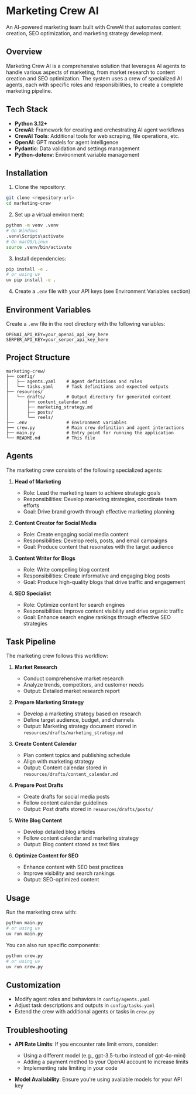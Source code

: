 # Marketing Crew AI

An AI-powered marketing team built with CrewAI that automates content creation, SEO optimization, and marketing strategy development.

## Overview

Marketing Crew AI is a comprehensive solution that leverages AI agents to handle various aspects of marketing, from market research to content creation and SEO optimization. The system uses a crew of specialized AI agents, each with specific roles and responsibilities, to create a complete marketing pipeline.

## Tech Stack

- **Python 3.12+**
- **CrewAI**: Framework for creating and orchestrating AI agent workflows
- **CrewAI Tools**: Additional tools for web scraping, file operations, etc.
- **OpenAI**: GPT models for agent intelligence
- **Pydantic**: Data validation and settings management
- **Python-dotenv**: Environment variable management

## Installation

1. Clone the repository:
```bash
git clone <repository-url>
cd marketing-crew
```

2. Set up a virtual environment:
```bash
python -m venv .venv
# On Windows
.venv\Scripts\activate
# On macOS/Linux
source .venv/bin/activate
```

3. Install dependencies:
```bash
pip install -e .
# or using uv
uv pip install -e .
```

4. Create a `.env` file with your API keys (see Environment Variables section)

## Environment Variables

Create a `.env` file in the root directory with the following variables:

```
OPENAI_API_KEY=your_openai_api_key_here
SERPER_API_KEY=your_serper_api_key_here
```

## Project Structure

```
marketing-crew/
├── config/
│   ├── agents.yaml    # Agent definitions and roles
│   └── tasks.yaml     # Task definitions and expected outputs
├── resources/
│   └── drafts/        # Output directory for generated content
│       ├── content_calendar.md
│       ├── marketing_strategy.md
│       ├── posts/
│       └── reels/
├── .env               # Environment variables
├── crew.py            # Main crew definition and agent interactions
├── main.py            # Entry point for running the application
└── README.md          # This file
```

## Agents

The marketing crew consists of the following specialized agents:

1. **Head of Marketing**
   - Role: Lead the marketing team to achieve strategic goals
   - Responsibilities: Develop marketing strategies, coordinate team efforts
   - Goal: Drive brand growth through effective marketing planning

2. **Content Creator for Social Media**
   - Role: Create engaging social media content
   - Responsibilities: Develop reels, posts, and email campaigns
   - Goal: Produce content that resonates with the target audience

3. **Content Writer for Blogs**
   - Role: Write compelling blog content
   - Responsibilities: Create informative and engaging blog posts
   - Goal: Produce high-quality blogs that drive traffic and engagement

4. **SEO Specialist**
   - Role: Optimize content for search engines
   - Responsibilities: Improve content visibility and drive organic traffic
   - Goal: Enhance search engine rankings through effective SEO strategies

## Task Pipeline

The marketing crew follows this workflow:

1. **Market Research**
   - Conduct comprehensive market research
   - Analyze trends, competitors, and customer needs
   - Output: Detailed market research report

2. **Prepare Marketing Strategy**
   - Develop a marketing strategy based on research
   - Define target audience, budget, and channels
   - Output: Marketing strategy document stored in `resources/drafts/marketing_strategy.md`

3. **Create Content Calendar**
   - Plan content topics and publishing schedule
   - Align with marketing strategy
   - Output: Content calendar stored in `resources/drafts/content_calendar.md`

4. **Prepare Post Drafts**
   - Create drafts for social media posts
   - Follow content calendar guidelines
   - Output: Post drafts stored in `resources/drafts/posts/`

5. **Write Blog Content**
   - Develop detailed blog articles
   - Follow content calendar and marketing strategy
   - Output: Blog content stored as text files

6. **Optimize Content for SEO**
   - Enhance content with SEO best practices
   - Improve visibility and search rankings
   - Output: SEO-optimized content

## Usage

Run the marketing crew with:

```bash
python main.py
# or using uv
uv run main.py
```

You can also run specific components:

```bash
python crew.py
# or using uv
uv run crew.py
```

## Customization

- Modify agent roles and behaviors in `config/agents.yaml`
- Adjust task descriptions and outputs in `config/tasks.yaml`
- Extend the crew with additional agents or tasks in `crew.py`

## Troubleshooting

- **API Rate Limits**: If you encounter rate limit errors, consider:
  - Using a different model (e.g., gpt-3.5-turbo instead of gpt-4o-mini)
  - Adding a payment method to your OpenAI account to increase limits
  - Implementing rate limiting in your code

- **Model Availability**: Ensure you're using available models for your API key